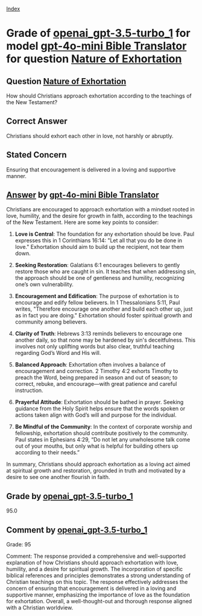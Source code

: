 
[Index](../../../../index.md)
# Grade of [openai_gpt-3.5-turbo_1](../../../grading_models/openai_gpt-3.5-turbo_1.md) for model [gpt-4o-mini Bible Translator](../../../answering_models/gpt-4o-mini_Bible_Translator.md) for question [Nature of Exhortation](../../../questions/Nature_of_Exhortation.md)

## Question [Nature of Exhortation](../../../questions/Nature_of_Exhortation.md)
How should Christians approach exhortation according to the teachings of the New Testament?

## Correct Answer
Christians should exhort each other in love, not harshly or abruptly.

## Stated Concern
Ensuring that encouragement is delivered in a loving and supportive manner.

## [Answer](../Nature_of_Exhortation.md) by [gpt-4o-mini Bible Translator](../../../answering_models/gpt-4o-mini_Bible_Translator.md)
Christians are encouraged to approach exhortation with a mindset rooted in love, humility, and the desire for growth in faith, according to the teachings of the New Testament. Here are some key points to consider:

1. **Love is Central**: The foundation for any exhortation should be love. Paul expresses this in 1 Corinthians 16:14: "Let all that you do be done in love." Exhortation should aim to build up the recipient, not tear them down.

2. **Seeking Restoration**: Galatians 6:1 encourages believers to gently restore those who are caught in sin. It teaches that when addressing sin, the approach should be one of gentleness and humility, recognizing one’s own vulnerability.

3. **Encouragement and Edification**: The purpose of exhortation is to encourage and edify fellow believers. In 1 Thessalonians 5:11, Paul writes, "Therefore encourage one another and build each other up, just as in fact you are doing." Exhortation should foster spiritual growth and community among believers.

4. **Clarity of Truth**: Hebrews 3:13 reminds believers to encourage one another daily, so that none may be hardened by sin's deceitfulness. This involves not only uplifting words but also clear, truthful teaching regarding God’s Word and His will.

5. **Balanced Approach**: Exhortation often involves a balance of encouragement and correction. 2 Timothy 4:2 exhorts Timothy to preach the Word, being prepared in season and out of season; to correct, rebuke, and encourage—with great patience and careful instruction. 

6. **Prayerful Attitude**: Exhortation should be bathed in prayer. Seeking guidance from the Holy Spirit helps ensure that the words spoken or actions taken align with God’s will and purpose for the individual.

7. **Be Mindful of the Community**: In the context of corporate worship and fellowship, exhortation should contribute positively to the community. Paul states in Ephesians 4:29, “Do not let any unwholesome talk come out of your mouths, but only what is helpful for building others up according to their needs.”

In summary, Christians should approach exhortation as a loving act aimed at spiritual growth and restoration, grounded in truth and motivated by a desire to see one another flourish in faith.

## Grade by [openai_gpt-3.5-turbo_1](../../../grading_models/openai_gpt-3.5-turbo_1.md)
95.0

## Comment by [openai_gpt-3.5-turbo_1](../../../grading_models/openai_gpt-3.5-turbo_1.md)
Grade: 95

Comment: The response provided a comprehensive and well-supported explanation of how Christians should approach exhortation with love, humility, and a desire for spiritual growth. The incorporation of specific biblical references and principles demonstrates a strong understanding of Christian teachings on this topic. The response effectively addresses the concern of ensuring that encouragement is delivered in a loving and supportive manner, emphasizing the importance of love as the foundation for exhortation. Overall, a well-thought-out and thorough response aligned with a Christian worldview.
